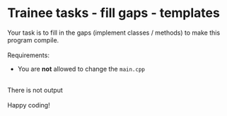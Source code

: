 # Trainee tasks - fill gaps - templates
Your task is to fill in the gaps (implement classes / methods) to make
this program compile.
<br/><br/>
Requirements: <br/>
- You are **not** allowed to change the `main.cpp`<br/>

<br/>
There is not output<br/>
<br>
Happy coding!